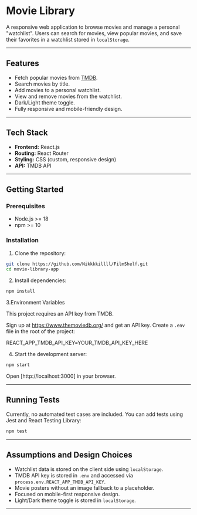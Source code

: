 # Movie Library

A responsive web application to browse movies and manage a personal "watchlist". Users can search for movies, view popular movies, and save their favorites in a watchlist stored in `localStorage`.

---

## Features

* Fetch popular movies from [TMDB](https://www.themoviedb.org/).
* Search movies by title.
* Add movies to a personal watchlist.
* View and remove movies from the watchlist.
* Dark/Light theme toggle.
* Fully responsive and mobile-friendly design.

---

## Tech Stack

* **Frontend:** React.js
* **Routing:** React Router
* **Styling:** CSS (custom, responsive design)
* **API:** TMDB API

---

## Getting Started

### Prerequisites

* Node.js >= 18
* npm >= 10

### Installation

1. Clone the repository:

```bash
git clone https://github.com/Nikkkkillll/FilmShelf.git
cd movie-library-app
```

2. Install dependencies:

```bash
npm install
```

3.Environment Variables

This project requires an API key from TMDB. 

Sign up at https://www.themoviedb.org/ and get an API key.
Create a `.env` file in the root of the project:
   
REACT_APP_TMDB_API_KEY=YOUR_TMDB_API_KEY_HERE

4. Start the development server:

```bash
npm start
```

Open [http://localhost:3000] in your browser.

---

## Running Tests

Currently, no automated test cases are included. You can add tests using Jest and React Testing Library:

```bash
npm test
```

---

## Assumptions and Design Choices

* Watchlist data is stored on the client side using `localStorage`.
* TMDB API key is stored in `.env` and accessed via `process.env.REACT_APP_TMDB_API_KEY`.
* Movie posters without an image fallback to a placeholder.
* Focused on mobile-first responsive design.
* Light/Dark theme toggle is stored in `localStorage`.

---

